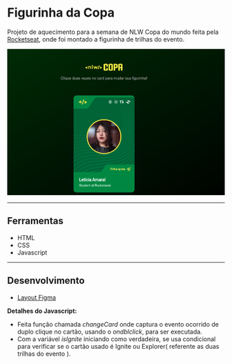 # Figurinha da Copa

Projeto de aquecimento para a semana de NLW Copa do mundo feita pela [Rocketseat](https://www.rocketseat.com.br/), onde foi montado a figurinha de trilhas do evento.

![Preview](./assets/preview.png)

---

## Ferramentas

- HTML
- CSS
- Javascript

---

## Desenvolvimento

- [Layout Figma](https://www.youtube.com/redirect?event=video_description&redir_token=QUFFLUhqbGxzVWI1VmNJVDFDMFZPaXRMSWVtczhQMm5Gd3xBQ3Jtc0tuYngwbWpOY2ZLLWZqZmlXMzRyc05QQnB5NzN2SnFiTGFLX2RpWG5ibGVBbExjQ0lWaW5hREx2b3o3Q0JnQlkyQmkwNm5TSzgyaFdoNWRzTWxucFM5TnlIeTI0QnE0eGpmNF9EWTlKYWZGZEdPTjMwSQ&q=https%3A%2F%2Fwww.figma.com%2Ffile%2Fn4a3jhGZQzysXClp99bfyT%2FNLW-Copa-Card%2Fduplicate&v=sswJisbD2CY)

**Detalhes do Javascript:**

- Feita função chamada _changeCard_ onde captura o evento ocorrido de duplo clique no cartão, usando o _ondblclick_, para ser executada.
- Com a variável _isIgnite_ iniciando como verdadeira, se usa condicional para verificar se o cartão usado é Ignite ou Explorer( referente as duas trilhas do evento ).

